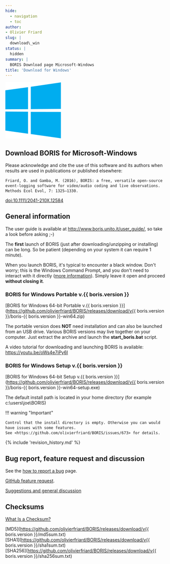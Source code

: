 ```yaml
---
hide:
  - navigation
  - toc
author:
- Olivier Friard
slug: |
  download\_win
status: |
  hidden
summary: |
  BORIS Download page Microsoft-Windows
title: 'Download for Windows'
---
```


![microsoft windows logo](/images/windows_logo.svg)

## Download BORIS for Microsoft-Windows

Please acknowledge and cite the use of this software and its authors
when results are used in publications or published elsewhere:

``` {.text}
Friard, O. and Gamba, M. (2016), BORIS: a free, versatile open-source event-logging software for video/audio coding and live observations. Methods Ecol Evol, 7: 1325–1330.
```

[doi:10.1111/2041-210X.12584](http://onlinelibrary.wiley.com/doi/10.1111/2041-210X.12584/abstract)

## General information

The user guide is available at <http://www.boris.unito.it/user_guide/>, so take a look before asking ;-)

The **first** launch of BORIS (just after downloading/unzipping or
installing) can be long. So be patient (depending on your system it can
require 1 minute).


When you launch BORIS, it's typical to encounter a black window. Don't worry; this is the Windows Command Prompt, and you don't need to interact with it directly ([more information](https://www.lifewire.com/command-prompt-2625840)). Simply leave it open and proceed **without closing it**.




### BORIS for Windows Portable v.{{ boris.version }}


[BORIS for Windows 64-bit Portable
v.{{ boris.version }}](https://github.com/olivierfriard/BORIS/releases/download/v{{ boris.version }}/boris-{{ boris.version }}-win64.zip)

The portable version does **NOT** need installation and can also be
launched from an USB drive. Various BORIS versions may live together on
your computer. Just extract the archive and launch the
**start\_boris.bat** script.

A video tutorial for downloading and launching BORIS is available:
<https://youtu.be/oWs4e7iPy6I>





### BORIS for Windows Setup v.{{ boris.version }}


[BORIS for Windows 64-bit Setup v.{{ boris.version }}](https://github.com/olivierfriard/BORIS/releases/download/v{{ boris.version }}/boris-{{ boris.version }}-win64-setup.exe)

The default install path is located in your home directory (for example
c:\\users\\joe\\BORIS)


!!! warning "Important"

    Control that the install directory is empty. Otherwise you can would
    have issues with some features.
    See <https://github.com/olivierfriard/BORIS/issues/673> for details.



{% include 'revision_history.md' %}





## Bug report, feature request and discussion


See the [how to report a bug](report_a_bug.md) page.

[GitHub feature request](https://github.com/olivierfriard/BORIS/issues/new?assignees=&labels=feature+request&template=feature_request.md&title=).

[Suggestions and general discussion](https://github.com/olivierfriard/BORIS/discussions)


## Checksums

[What Is a Checksum?](https://en.wikipedia.org/wiki/Checksum)

[MD5](https://github.com/olivierfriard/BORIS/releases/download/v{{ boris.version }}/md5sum.txt)  
[SHA1](https://github.com/olivierfriard/BORIS/releases/download/v{{ boris.version }}/sha1sum.txt)  
[SHA256](https://github.com/olivierfriard/BORIS/releases/download/v{{ boris.version }}/sha256sum.txt)  
